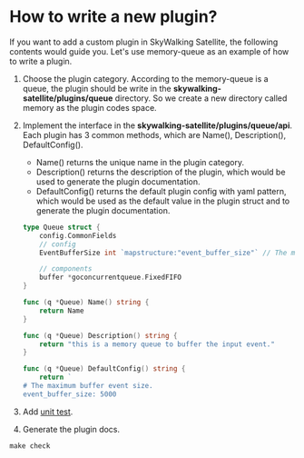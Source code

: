 # How to write a new plugin?
If you want to add a custom plugin in SkyWalking Satellite, the following contents would guide you.
Let's use memory-queue as an example of how to write a plugin.

1. Choose the plugin category. According to the memory-queue is a queue, the plugin should be write in the **skywalking-satellite/plugins/queue** directory. So we create a new directory called memory as the plugin codes space.  

2. Implement the interface in the **skywalking-satellite/plugins/queue/api**. Each plugin has 3 common methods, which are Name(), Description(), DefaultConfig().
    - Name() returns the unique name in the plugin category.
    - Description() returns the description of the plugin, which would be used to generate the plugin documentation.
    - DefaultConfig() returns the default plugin config with yaml pattern, which would be used as the default value in the plugin struct and to generate the plugin documentation.
    ```go
    type Queue struct {
    	config.CommonFields
    	// config
    	EventBufferSize int `mapstructure:"event_buffer_size"` // The maximum buffer event size.
    
    	// components
    	buffer *goconcurrentqueue.FixedFIFO
    }
    
    func (q *Queue) Name() string {
    	return Name
    }
    
    func (q *Queue) Description() string {
    	return "this is a memory queue to buffer the input event."
    }
    
    func (q *Queue) DefaultConfig() string {
    	return `
    # The maximum buffer event size.
    event_buffer_size: 5000
    ```
   
3. Add [unit test](../test/test.md).
4. Generate the plugin docs.
```shell script
make check
```



